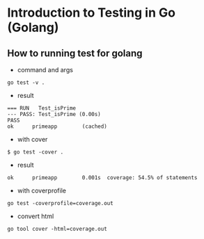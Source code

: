 # Introduction to Testing in Go (Golang)

## How to running test for golang

- command and args
```text
go test -v .
```
- result
```text
=== RUN   Test_isPrime
--- PASS: Test_isPrime (0.00s)
PASS
ok      primeapp        (cached)
```
- with cover

```text
$ go test -cover .
```
- result
```text
ok      primeapp        0.001s  coverage: 54.5% of statements
```
- with coverprofile
```text
go test -coverprofile=coverage.out
```
- convert html
```text
go tool cover -html=coverage.out 
```
